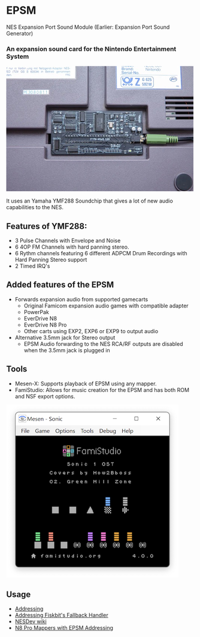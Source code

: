 # EPSM
 NES Expansion Port Sound Module (Earlier: Expansion Port Sound Generator)


### An expansion sound card for the Nintendo Entertainment System


![EPSM RevA](Images/EPSM-RevA-doc.jpg)

It uses an Yamaha YMF288 Soundchip that gives a lot of new audio capabilities to the NES.

## Features of YMF288:
* 3 Pulse Channels with Envelope and Noise
* 6 4OP FM Channels with hard panning stereo.
* 6 Rythm channels featuring 6 different ADPCM Drum Recordings with Hard Panning Stereo support
* 2 Timed IRQ's
## Added features of the EPSM
* Forwards expansion audio from supported gamecarts
  * Original Famicom expansion audio games with compatible adapter
  * PowerPak
  * EverDrive N8
  * EverDrive N8 Pro
  * Other carts using EXP2, EXP6 or EXP9 to output audio
* Alternative 3.5mm jack for Stereo output
  * EPSM Audio forwarding to the NES RCA/RF outputs are disabled when the 3.5mm jack is plugged in

## Tools
* Mesen-X: Supports playback of EPSM using any mapper.
* FamiStudio: Allows for music creation for the EPSM and has both ROM and NSF export options.


![Famistudio_and_Mesen](Images/FamistudioMesen.png)


## Usage
* [Addressing](Docs/Addressing.md)
* [Addressing Fiskbit's Fallback Handler](Docs/Fiskbit-FallbackHandler.md)
* [NESDev wiki](https://www.nesdev.org/wiki/Expansion_Port_Sound_Module)
* [N8 Pro Mappers with EPSM Addressing](Files/N8ProEPSM.zip)